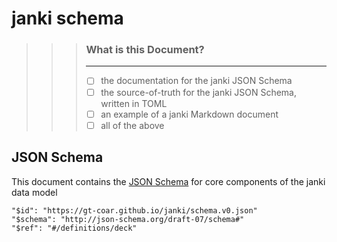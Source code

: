 # janki schema

>>> ### What is this Document?
>>> ---
>>> - [ ] the documentation for the janki JSON Schema
>>> - [ ] the source-of-truth for the janki JSON Schema, written in TOML
>>> - [ ] an example of a janki Markdown document
>>> - [ ] all of the above

## JSON Schema

This document contains the [JSON Schema] for core components of the janki data model

    "$id": "https://gt-coar.github.io/janki/schema.v0.json"
    "$schema": "http://json-schema.org/draft-07/schema#"
    "$ref": "#/definitions/deck"

[JSON Schema]: https://json-schema.org